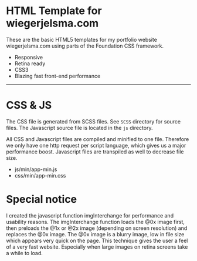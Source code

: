 # HTML Template for wiegerjelsma.com

These are the basic HTML5 templates for my portfolio website wiegerjelsma.com using parts of the Foundation CSS framework.

- Responsive
- Retina ready
- CSS3
- Blazing fast front-end performance

---

# CSS & JS

The CSS file is generated from SCSS files. See `SCSS` directory for source files.
The Javascript source file is located in the `js` directory.

All CSS and Javascript files are compiled and minified to one file. Therefore we only have one http request per script language, which gives us a major performance boost. Javascript files are transpiled as well to decrease file size.

- js/min/app-min.js
- css/min/app-min.css

# Special notice

I created the javascript function imgInterchange for performance and usability reasons.
The imgInterchange function loads the @0x image first, then preloads the @1x or @2x image (depending on screen resolution) and replaces the @0x image.
The @0x image is a blurry image, low in file size which appears very quick on the page. This technique gives the user a feel of a very fast website. Especially when large images on retina screens take a while to load.

